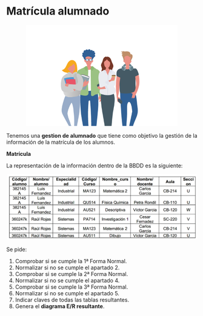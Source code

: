 <div align="justify">

# Matrícula alumnado

<div align="center">
<img src="img/alumnado.png" width="400px"/>
</div>

Tenemos una __gestion de alumnado__ que tiene como objetivo la gestión de la información de la matrícula de los alumnos.

__Matrícula__

La representación de la información dentro de la BBDD es la siguiente:

<div align="center">
<img src="img/tabla.png" width="500px"/>
</div>

Se pide:

1. Comprobar si se cumple la 1ª Forma Normal.
2. Normalizar si no se cumple el apartado 2.
3. Comprobar si se cumple la 2ª Forma Normal.
4. Normalizar si no se cumple el apartado 4.
5. Comprobar si se cumple la 3ª Forma Normal.
6. Normalizar si no se cumple el apartado 5.
7. Indicar claves de todas las tablas resultantes.
9. Genera el __diagrama E/R resultante__.